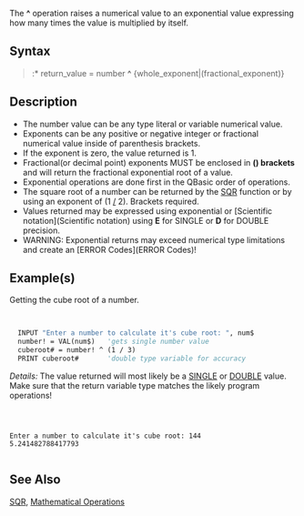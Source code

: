 The **^** operation raises a numerical value to an exponential value expressing how many times the value is multiplied by itself.


## Syntax

> :* return_value = number **^** {whole_exponent|(fractional_exponent)}


## Description


* The number value can be any type literal or variable numerical value.
* Exponents can be any positive or negative integer or fractional numerical value inside of parenthesis brackets.
* If the exponent is zero, the value returned is 1.
* Fractional(or decimal point) exponents MUST be enclosed in **() brackets** and will return the fractional exponential root of a value. 
* Exponential operations are done first in the QBasic order of operations.
* The square root of a number can be returned by the [SQR](SQR) function or by using an exponent of (1 [/](/) 2). Brackets required.
* Values returned may be expressed using exponential or [Scientific notation](Scientific notation) using **E** for SINGLE or **D** for DOUBLE precision.
* WARNING: Exponential returns may exceed numerical type limitations and create an [ERROR Codes](ERROR Codes)! 


## Example(s)
 Getting the cube root of a number.


```vb

  
  INPUT "Enter a number to calculate it's cube root: ", num$
  number! = VAL(num$)   'gets single number value
  cuberoot# = number! ^ (1 / 3)
  PRINT cuberoot#       'double type variable for accuracy


```

*Details:* The value returned will most likely be a [SINGLE](SINGLE) or [DOUBLE](DOUBLE) value. Make sure that the return variable type matches the likely program operations!


```text



Enter a number to calculate it's cube root: 144
5.241482788417793


```





## See Also


[SQR](SQR), [Mathematical Operations](Mathematical-Operations)





